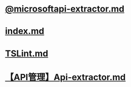 # [@microsoftapi-extractor.md](@microsoftapi-extractor.md)

# [index.md](index.md)

# [TSLint.md](TSLint.md)

# [【API管理】Api-extractor.md](【API管理】Api-extractor.md)

